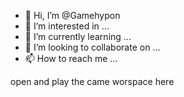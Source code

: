 - 👋 Hi, I’m @Gamehypon
- 👀 I’m interested in ...
- 🌱 I’m currently learning ...
- 💞️ I’m looking to collaborate on ...
- 📫 How to reach me ...

<!---
Gamehypon/Gamehypon is a ✨ special ✨ repository because its `README.md` (this file) appears on your GitHub profile.
You can click the Preview link to take a look at your changes.
--->
open and play the came 
worspace  here 
